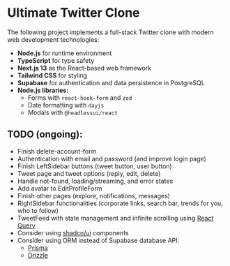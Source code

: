 # Ultimate Twitter Clone

The following project implements a full-stack Twitter clone with modern web development technologies:

- **Node.js** for runtime environment
- **TypeScript** for type safety
- **Next.js 13** as the React-based web framework
- **Tailwind CSS** for styling
- **Supabase** for authentication and data persistence in PostgreSQL
- **Node.js libraries:**
  - Forms with `react-hook-form` and `zod`
  - Date formatting with `dayjs`
  - Modals with `@headlessui/react`

## TODO (ongoing):

- Finish delete-account-form
- Authentication with email and password (and improve login page)
- Finish LeftSidebar buttons (tweet button, user button)
- Tweet page and tweet options (reply, edit, delete)
- Handle not-found, loading/streaming, and error states
- Add avatar to EditProfileForm
- Finish other pages (explore, notifications, messages)
- RightSidebar functionalities (corporate links, search bar, trends for you, who to follow)
- TweetFeed with state management and infinite scrolling using [React Query](https://tanstack.com/query/latest/)
- Consider using [shadcn/ui](https://ui.shadcn.com/) components
- Consider using ORM instead of Supabase database API:
  - [Prisma](https://www.prisma.io/)
  - [Drizzle](https://orm.drizzle.team/)
